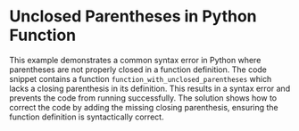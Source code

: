 # Unclosed Parentheses in Python Function

This example demonstrates a common syntax error in Python where parentheses are not properly closed in a function definition. The code snippet contains a function `function_with_unclosed_parentheses` which lacks a closing parenthesis in its definition. This results in a syntax error and prevents the code from running successfully.  The solution shows how to correct the code by adding the missing closing parenthesis, ensuring the function definition is syntactically correct. 